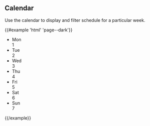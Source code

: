 ## Calendar

Use the calendar to display and filter schedule for a particular week.

{{#example 'html' 'page--dark'}}
<ul class="calendar-week">
  <li class="calendar-week--day">
    <div class="calendar-week--day-name">Mon</div>
    <div class="calendar-week--date">1</div>
  </li>
  <li class="calendar-week--day calendar-week--active">
    <div class="calendar-week--day-name">Tue</div>
    <div class="calendar-week--date">2</div>
  </li>
  <li class="calendar-week--day">
    <div class="calendar-week--day-name">Wed</div>
    <div class="calendar-week--date">3</div>
  </li>
  <!-- ... -->
  <li class="calendar-week--day">
    <div class="calendar-week--day-name">Thu</div>
    <div class="calendar-week--date">4</div>
  </li>
  <li class="calendar-week--day">
    <div class="calendar-week--day-name">Fri</div>
    <div class="calendar-week--date">5</div>
  </li>
  <li class="calendar-week--day">
    <div class="calendar-week--day-name">Sat</div>
    <div class="calendar-week--date">6</div>
  </li>
  <li class="calendar-week--day">
    <div class="calendar-week--day-name">Sun</div>
    <div class="calendar-week--date">7</div>
  </li>
  <!-- /... -->
</ul>
{{/example}}